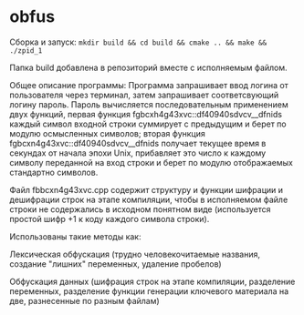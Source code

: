 # obfus

Сборка и запуск: `mkdir build && cd build && cmake .. && make && ./zpid_1`

Папка build добавлена в репозиторий вместе с исполняемым файлом.

Общее описание программы: Программа запрашивает ввод логина от пользователя через терминал,
затем запрашивает соответсвующий логину пароль. Пароль вычисляется последовательным применением двух функций,
первая функция fgbcxh4g43xvc::df40940sdvcv__dfnids каждый символ входной строки суммирует с предыдущим и берет по модулю осмысленных символов; 
вторая функция fgbcxn4g43xvc::df40940sdvcv__dfnids получает текущее время в секундах от начала эпохи Unix, прибавляет это число
к каждому символу переданной на вход строки и берет по модулю отображаемых стандартно символов.

Файл fbbcxn4g43xvc.cpp содержит структуру и функции шифрации и дешифрации строк на этапе компиляции, чтобы в исполняемом файле строки не
содержались в исходном понятном виде (используется простой шифр +1 к коду каждого символа строки).

Использованы такие методы как:

Лексическая обфускация (трудно человекочитаемые названия, создание "лишних" переменных, удаление пробелов)

Обфускация данных (шифрация строк на этапе компиляции, разделение переменных, разделение функции генерации ключевого материала на две,
разнесенные по разным файлам)
